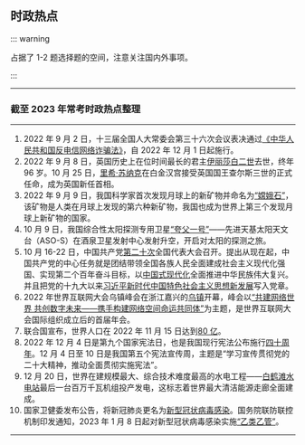 ## 时政热点

::: warning

占据了 1-2 题选择题的空间，注意关注国内外事项。

:::

---

### 截至 2023 年常考时政热点整理

---

1. 2022 年 9 月 2 日，十三届全国人大常委会第三十六次会议表决通过<u>《中华人民共和国反电信网络诈骗法》</u>，自 2022 年 12 月 1 日起施行。
2. 2022 年 9 月 8 日，英国历史上在位时间最长的君主<u>伊丽莎白二世</u>去世，终年 96 岁。10 月 25 日，<u>里希·苏纳克</u>在白金汉宫接受英国国王查尔斯三世的正式任命，成为英国新任首相。
3. 2022 年 9 月 9 日，我国科学家首次发现月球上的新矿物并命名为<u>“嫦娥石”</u>，该矿物是人类在月球上发现的第六种新矿物，我国也成为世界上第三个发现月球上新矿物的国家。
4. 10 月 9 日，我国综合性太阳探测专用卫星<u>“夸父一号”</u>——先进天基太阳天文台（ASO-S）在酒泉卫星发射中心发射升空，开启对太阳的探测之旅。
5. 10 月 16-22 日，中国共产党<u>第二十次</u>全国代表大会召开。提出从现在起，中国共产党的中心任务就是团结带领全国各族人民全面建成社会主义现代化强国、实现第二个百年奋斗目标，以<u>中国式现代化</u>全面推进中华民族伟大复兴。并且把党的十九大以来<u>习近平新时代中国特色社会主义思想新发展</u>写入党章。
6. 2022 年世界互联网大会乌镇峰会在浙江嘉兴的<u>乌镇</u>开幕，峰会以<u>“共建网络世界 共创数字未来——携手构建网络空间命运共同体”</u>为主题，是世界互联网大会国际组织成立后的首届年会。
7. 联合国宣布，世界人口在 2022 年 11 月 15 日达到<u>80 亿</u>。
8. 2022 年 12 月 4 日是第九个国家宪法日，也是我国现行宪法公布施行<u>四十周年</u>。12 月 4 日至 10 日是我国第五个宪法宣传周，主题是“学习宣传贯彻党的二十大精神，推动全面贯彻实施宪法”。
9. 12 月 20 日，世界在建规模最大、综合技术难度最高的水电工程——<u>白鹤滩水电站</u>最后一台百万千瓦机组投产发电，这标志着世界最大清洁能源走廊全面建成。
10. 国家卫健委发布公告，将新冠肺炎更名为<u>新型冠状病毒感染</u>。国务院联防联控机制印发通知，2023 年 1 月 8 日起对新型冠状病毒感染实施<u>“乙类乙管”</u>。

---
